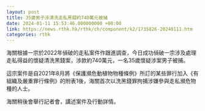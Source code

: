 ```yaml
---
layout: post
title: 35歲男子涉清洗走私黑錢約740萬元被捕
date: 2024-01-11 15:53:46.000000000 +08:00
link: https://news.rthk.hk/rthk/ch/component/k2/1735826-20240111.htm
categories: rthk
---
```


海關根據一宗於2022年偵破的走私案件作跟進調查，今日成功偵破一宗涉及處理走私得益的懷疑清洗黑錢案，涉款約740萬元，一名35歲懷疑涉案男子被捕。

這宗案件是自2021年8月將《保護瀕危動植物物種條例》所訂的某些罪行加入《有組織及嚴重罪行條例》的附表1後，海關首次以洗黑錢罪拘捕涉嫌參與走私瀕危物種的人士。

海關稍後會舉行記者會，講述案件及行動詳情。

